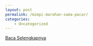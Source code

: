 ```yaml
---
layout: post
permalink: /mimpi-marahan-sama-pacar/
categories:
    - Uncategorized
---
```


[Baca Selengkapnya](/08)